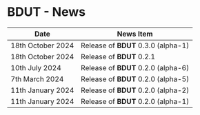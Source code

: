 # BDUT - News


| Date                | News Item                                                               |
| ------------------- | ----------------------------------------------------------------------- |
| 18th October 2024   | Release of **BDUT** 0.3.0 (alpha-1)                                      |
| 18th October 2024   | Release of **BDUT** 0.2.1                                               |
| 10th July 2024      | Release of **BDUT** 0.2.0 (alpha-6)                                     |
| 7th March 2024      | Release of **BDUT** 0.2.0 (alpha-5)                                     |
| 11th January 2024   | Release of **BDUT** 0.2.0 (alpha-2)                                     |
| 11th January 2024   | Release of **BDUT** 0.2.0 (alpha-1)                                     |


<!-- ########################### end of file ########################### -->


